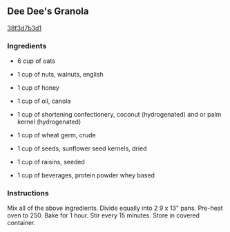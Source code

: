 ## Dee Dee's Granola

[38f3d7b3d1](http://www.food.com/recipe/dee-dees-granola-367352)

### Ingredients

 - 6 cup of oats

 - 1 cup of nuts, walnuts, english

 - 1 cup of honey

 - 1 cup of oil, canola

 - 1 cup of shortening confectionery, coconut (hydrogenated) and or palm kernel (hydrogenated)

 - 1 cup of wheat germ, crude

 - 1 cup of seeds, sunflower seed kernels, dried

 - 1 cup of raisins, seeded

 - 1 cup of beverages, protein powder whey based

### Instructions

Mix all of the above ingredients. Divide equally into 2 9 x 13" pans. Pre-heat oven to 250. Bake for 1 hour. Stir every 15 minutes. Store in covered container.